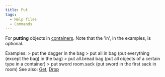 ```yaml
---
title: Put
tags:
  - Help files
  - Commands
---
```

For **putting** objects in [containers](container "wikilink"). Note that
the 'in', in the examples, is optional.

Examples: \> put the dagger in the bag \> put all in bag (put everything
(except the bag) in the bag) \> put all.bread bag (put all objects of a
certain type in a container) \> put sword room.sack (put sword in the
first sack in room) See also: [Get](Get "wikilink"),
[Drop](Drop "wikilink")
